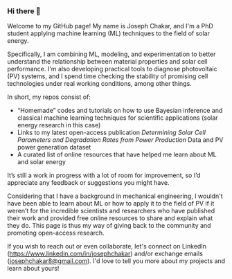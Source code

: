 ### Hi there 👋

Welcome to my GitHub page! My name is Joseph Chakar, and I'm a PhD student applying machine learning (ML) techniques to the field of solar energy.

Specifically, I am combining ML, modeling, and experimentation to better understand the relationship between material properties and solar cell performance. I'm also developing practical tools to diagnose photovoltaic (PV) systems, and I spend time checking the stability of promising cell technologies under real working conditions, among other things.

In short, my repos consist of:
- “Homemade” codes and tutorials on how to use Bayesian inference and classical machine learning techniques for scientific applications (solar energy research in this case) 
- Links to my latest open-access publication _Determining Solar Cell Parameters and Degradation Rates from Power Production_ Data and PV power generation dataset
- A curated list of online resources that have helped me learn about ML and solar energy 

It’s still a work in progress with a lot of room for improvement, so I’d appreciate any feedback or suggestions you might have.

Considering that I have a background in mechanical engineering, I wouldn't have been able to learn about ML or how to apply it to the field of PV if it weren’t for the incredible scientists and researchers who have published their work and provided free online resources to share and explain what they do. This page is thus my way of giving back to the community and promoting open-access research. 

If you wish to reach out or even collaborate, let's connect on LinkedIn (https://www.linkedin.com/in/josephchakar) and/or exchange emails (josephchakar8@gmail.com). I'd love to tell you more about my projects and learn about yours!
